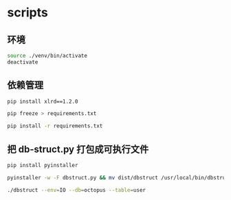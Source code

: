 # scripts

## 环境

```bash
source ./venv/bin/activate
deactivate
```

## 依赖管理

```bash
pip install xlrd==1.2.0

pip freeze > requirements.txt

pip install -r requirements.txt
```

## 把 db-struct.py 打包成可执行文件

```bash
pip install pyinstaller

pyinstaller -w -F dbstruct.py && mv dist/dbstruct /usr/local/bin/dbstruct && rm -rf dist build dbstruct.spec

./dbstruct --env=IO --db=octopus --table=user
```
